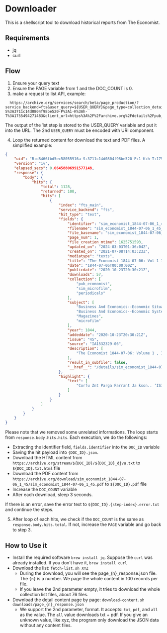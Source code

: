 # Downloader

This is a shellscript tool to download historical reports from The Economist.

## Requirements

* jq
* curl

## Flow

1. Ensure your query text
2. Ensure the PAGE variable from 1 and the DOC_COUNT is 0.
3. make a request to list API, example:

```
  https://archive.org/services/search/beta/page_production/?service_backend=fts&user_query=${USER_QUERY}&page_type=collection_details&page_target=pub_economist&hits_per_page=100&page=${PAGE}&sort=date%3Aasc&aggregations=false&uid=R%3Ad8466fbd5ec58055916a-S%3A3711c14d0804f98be520-P%3A1-K%3Ah-T%3A1755494271483&client_url=https%3A%2F%2Farchive.org%2Fdetails%2Fpub_economist%3Ftab%3Dcollection%26query%3D${USER_QUERY}%26sin%3DTXT%26sort%3Ddate
```

The output of the 1st step is stored to the USER_QUERY variable and put it into the URL. The 2nd `USER_QUERY` must be encoded with URI component.

4. Loop the returned content for download the text and PDF files. A simplified example:

```json
{
    "uid": "R:d8466fbd5ec58055916a-S:3711c14d0804f98be520-P:1-K:h-T:1755494271483",
    "version": "1v",
    "elapsed_secs": 0.06458806991577148,
    "response": {
        "body": {
            "hits": {
                "total": 1128,
                "returned": 100,
                "hits": [
                    {
                        "index": "fts_main",
                        "service_backend": "fts",
                        "hit_type": "text",
                        "fields": {
                            "identifier": "sim_economist_1844-07-06_1_45",
                            "filename": "sim_economist_1844-07-06_1_45_hocr_searchtext.txt.gz",
                            "file_basename": "sim_economist_1844-07-06_1_45",
                            "page_num": 1,
                            "file_creation_mtime": 1625751593,
                            "updated_on": "2024-03-03T01:36:04Z",
                            "created_on": "2021-07-08T14:03:23Z",
                            "mediatype": "texts",
                            "title": "The Economist 1844-07-06: Vol 1 Iss 45",
                            "date": "1844-07-06T00:00:00Z",
                            "publicdate": "2020-10-23T20:30:21Z",
                            "downloads": 57,
                            "collection": [
                                "pub_economist",
                                "sim_microfilm",
                                "periodicals"
                            ],
                            "subject": [
                                "Business And Economics--Economic Situation And Conditions",
                                "Business And Economics--Economic Systems And Theories, Economic History",
                                "Magazines",
                                "microfilm"
                            ],
                            "year": 1844,
                            "addeddate": "2020-10-23T20:30:21Z",
                            "issue": "45",
                            "source": "IA1532329-06",
                            "description": [
                                "The Economist 1844-07-06: Volume 1 , Issue 45. Digitized from IA1532329-06 . Previous issue: sim_economist_1844-06-29_1_44 . Next issue: sim_economist_1844-07-13_1_46 ."
                            ],
                            "result_in_subfile": false,
                            "__href__": "/details/sim_economist_1844-07-06_1_45?q=formosa"
                        },
                        "highlight": {
                            "text": [
                                "Corfu Znt Parga Farrant Ja kson.. ‘ISI 1 July {{{Formosa}}} Lo idley Anderson LO. «ane Fon ambuco Emily Foy"
                            ]
                        }
                    }
                ]
            }
        }
    }
}
```

Please note that we removed some unrelated informations. The loop starts from `response.body.hits.hits`. Each execution,
we do the followings:

* Extracting the identifier field, `fields.identifier` into the `DOC_ID` variable
* Saving the hit payload into `{DOC_ID}.json`.
* Download the HTML content from `https://archive.org/stream/${DOC_ID}/${DOC_ID}_djvu.txt` to `${DOC_ID}.txt.html` file
* Download the PDF content from `https://archive.org/download/sim_economist_1844-07-06_1_45/sim_economist_1844-07-06_1_45.pdf` to `${DOC_ID}.pdf` file
* Increase the `DOC_COUNT` variable
* After each download, sleep 3 seconds.

If there is an error, save the error text to `${DOC_ID}.{step-index}.error.txt` and continue the steps.

5. After loop of each hits, we check if the `DOC_COUNT` is the same as `response.body.hits.total`. If not, increase the `PAGE` variable and go back to step 3.

## How to Use it

* Install the required software `brew install jq`. Suppose the `curl` was already installed. If you don't have it, `brew install curl`
* Download the list: `fetch-list.sh XYZ`
  * During the download, you will see the page_{n}_response.json file. The `{n}` is a number. We page the whole content in 100 records per file.
  * If you leave the 2nd parameter empty, it tries to download the whole collection list files, about 76 files.
* Download the detail content page by page: `download-content.sh downloads/page_{n}_response.json`
  * We support the 2nd parameter, format. It accepts: `txt`, `pdf`, and `all` as the value. The `all` value downloads txt + pdf. If you give an unknown value, like xyz, the program only download the JSON data without any content files.
